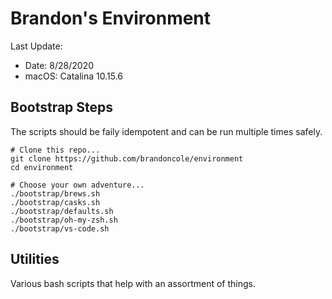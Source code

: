 # Brandon's Environment

Last Update:

- Date: 8/28/2020
- macOS: Catalina 10.15.6

## Bootstrap Steps

The scripts should be faily idempotent and can be run multiple times safely.

```shell
# Clone this repo...
git clone https://github.com/brandoncole/environment 
cd environment

# Choose your own adventure...
./bootstrap/brews.sh
./bootstrap/casks.sh
./bootstrap/defaults.sh
./bootstrap/oh-my-zsh.sh
./bootstrap/vs-code.sh
```

## Utilities

Various bash scripts that help with an assortment of things.
